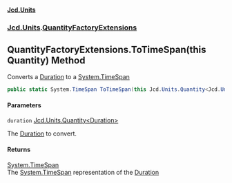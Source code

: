#### [Jcd.Units](index.md 'index')
### [Jcd.Units](Jcd.Units.md 'Jcd.Units').[QuantityFactoryExtensions](QuantityFactoryExtensions.md 'Jcd.Units.QuantityFactoryExtensions')

## QuantityFactoryExtensions.ToTimeSpan(this Quantity<Duration>) Method

Converts a [Duration](Duration.md 'Jcd.Units.UnitTypes.Duration') to a [System.TimeSpan](https://docs.microsoft.com/en-us/dotnet/api/System.TimeSpan 'System.TimeSpan')

```csharp
public static System.TimeSpan ToTimeSpan(this Jcd.Units.Quantity<Jcd.Units.UnitTypes.Duration> duration);
```
#### Parameters

<a name='Jcd.Units.QuantityFactoryExtensions.ToTimeSpan(thisJcd.Units.Quantity_Jcd.Units.UnitTypes.Duration_).duration'></a>

`duration` [Jcd.Units.Quantity&lt;](Quantity_TUnit_.md 'Jcd.Units.Quantity<TUnit>')[Duration](Duration.md 'Jcd.Units.UnitTypes.Duration')[&gt;](Quantity_TUnit_.md 'Jcd.Units.Quantity<TUnit>')

The [Duration](Duration.md 'Jcd.Units.UnitTypes.Duration') to convert.

#### Returns
[System.TimeSpan](https://docs.microsoft.com/en-us/dotnet/api/System.TimeSpan 'System.TimeSpan')  
The [System.TimeSpan](https://docs.microsoft.com/en-us/dotnet/api/System.TimeSpan 'System.TimeSpan') representation of the [Duration](Duration.md 'Jcd.Units.UnitTypes.Duration')